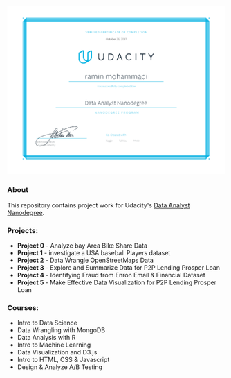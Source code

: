

![Certificate](http://raw.githubusercontent.com/raminmohammadi/Udacity-Data-Analyst-Nanodegree/master/nd002.png)

### About
This repository contains project work for Udacity's [Data Analyst Nanodegree](https://www.udacity.com/course/nd002).

### Projects:

- **Project 0** - Analyze bay Area Bike Share Data
- **Project 1** - investigate a USA baseball Players dataset
- **Project 2** - Data Wrangle OpenStreetMaps Data
- **Project 3** - Explore and Summarize Data for P2P Lending Prosper Loan
- **Project 4** - Identifying Fraud from Enron Email & Financial Dataset
- **Project 5** - Make Effective Data Visualization for P2P Lending Prosper Loan 


### Courses:
- Intro to Data Science
- Data Wrangling with MongoDB
- Data Analysis with R
- Intro to Machine Learning
- Data Visualization and D3.js
- Intro to HTML, CSS & Javascript
- Design & Analyze A/B Testing
